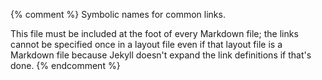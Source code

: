 {% comment %}
Symbolic names for common links.

This file must be included at the foot of every Markdown file; the
links cannot be specified once in a layout file even if that layout
file is a Markdown file because Jekyll doesn't expand the link
definitions if that's done.
{% endcomment %}

[babel]: https://babeljs.io/
[bootstrap]: https://getbootstrap.com/

[covenant]: https://www.contributor-covenant.org
[cpu-second]: http://exple.tive.org/blarg/2018/08/15/time-dilation/

[event-loop]: https://nodejs.org/en/docs/guides/event-loop-timers-and-nexttick/
[express]: https://expressjs.org/

[github]: http://github.com/

[jeykll]: https://jekyllrb.com/
[jsx]: https://reactjs.org/docs/introducing-jsx.html

[node-download]: https://nodejs.org/en/download/

[parcel]: https://parceljs.org/
[parse-xml-regular-expressions]: https://stackoverflow.com/a/1732454

[react]: https://reactjs.org/
[runkit]: https://runkit.com/

[spolsky-unicode]: https://www.joelonsoftware.com/2003/10/08/the-absolute-minimum-every-software-developer-absolutely-positively-must-know-about-unicode-and-character-sets-no-excuses/
[swc]: http://software-carpentry.org/

[t3-process]: http://teachtogether.tech/en/process/

[vega-lite]: http://vega.github.io/

[w3schools]: https://www.w3schools.com/
[webpack]: https://webpack.js.org/
[winston]: https://github.com/winstonjs/winston
